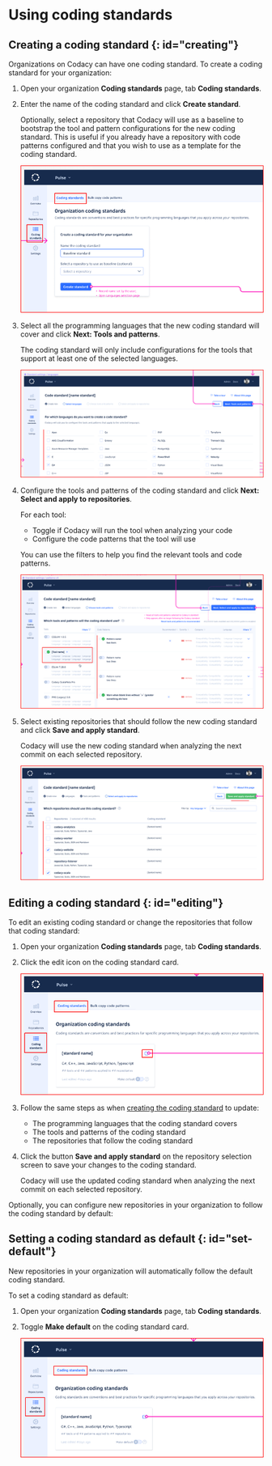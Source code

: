 # Using coding standards

<!--TODO

Concept:
-   Intro (also use as meta description)
-   Overview and value of the feature
-   How coding standards work, warning about repositories stopping to follow the coding standard
-   Default coding standard

-->

## Creating a coding standard {: id="creating"}

<!--TODO

-   Isn't it possible to configure the coding standard as the default while creating it?

-->

Organizations on Codacy can have one coding standard. To create a coding standard for your organization:

1.  Open your organization **Coding standards** page, tab **Coding standards**.

1.  Enter the name of the coding standard and click **Create standard**.

    Optionally, select a repository that Codacy will use as a baseline to bootstrap the tool and pattern configurations for the new coding standard. This is useful if you already have a repository with code patterns configured and that you wish to use as a template for the coding standard.

    ![Creating a new coding standard](images/coding-standard-create.png)

1.  Select all the programming languages that the new coding standard will cover and click **Next: Tools and patterns**.

    The coding standard will only include configurations for the tools that support at least one of the selected languages.

    ![Selecting the languages for the coding standard](images/coding-standard-select-languages.png)

1.  Configure the tools and patterns of the coding standard and click **Next: Select and apply to repositories**.

    For each tool:

    -   Toggle if Codacy will run the tool when analyzing your code
    -   Configure the code patterns that the tool will use

    You can use the filters to help you find the relevant tools and code patterns.

    ![Configuring the tools and patterns for the coding standard](images/coding-standard-configure-tools.png)

1.  Select existing repositories that should follow the new coding standard and click **Save and apply standard**.

    Codacy will use the new coding standard when analyzing the next commit on each selected repository.

    ![Applying the coding standard to repositories](images/coding-standard-apply.png)

## Editing a coding standard {: id="editing"}

<!--TODO

Editing a coding standard (include applying to other repositories)
-   Not possible to delete a coding standard once it's created?

-->

To edit an existing coding standard or change the repositories that follow that coding standard:

1.  Open your organization **Coding standards** page, tab **Coding standards**.

1.  Click the edit icon on the coding standard card.

    ![Editing an existing coding standard](images/coding-standard-edit.png)

1.  Follow the same steps as when [creating the coding standard](#creating) to update:

    -   The programming languages that the coding standard covers
    -   The tools and patterns of the coding standard
    -   The repositories that follow the coding standard

1.  Click the button **Save and apply standard** on the repository selection screen to save your changes to the coding standard.

    Codacy will use the updated coding standard when analyzing the next commit on each selected repository.

Optionally, you can configure new repositories in your organization to follow the coding standard by default:

## Setting a coding standard as default {: id="set-default"}

New repositories in your organization will automatically follow the default coding standard.

To set a coding standard as default:

1.  Open your organization **Coding standards** page, tab **Coding standards**.

1.  Toggle **Make default** on the coding standard card.

    ![Setting a coding standard as the default](images/coding-standard-set-default.png)
